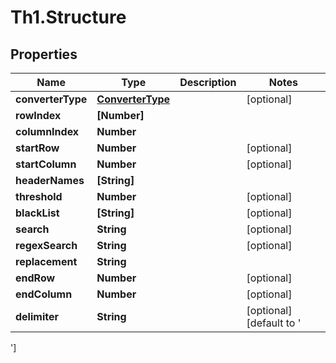 # Th1.Structure

## Properties

Name | Type | Description | Notes
------------ | ------------- | ------------- | -------------
**converterType** | [**ConverterType**](ConverterType.md) |  | [optional] 
**rowIndex** | **[Number]** |  | 
**columnIndex** | **Number** |  | 
**startRow** | **Number** |  | [optional] 
**startColumn** | **Number** |  | [optional] 
**headerNames** | **[String]** |  | 
**threshold** | **Number** |  | [optional] 
**blackList** | **[String]** |  | [optional] 
**search** | **String** |  | [optional] 
**regexSearch** | **String** |  | [optional] 
**replacement** | **String** |  | 
**endRow** | **Number** |  | [optional] 
**endColumn** | **Number** |  | [optional] 
**delimiter** | **String** |  | [optional] [default to &#39;
&#39;]


